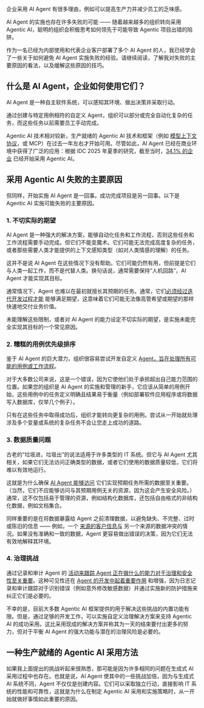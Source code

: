 企业采用 AI Agent 有很多理由，例如可以提高生产力并减少员工的乏味感。

AI Agent 的实施也存在许多失败的可能 —— 随着越来越多的组织转向采用 Agentic AI，聪明的组织会积极思考如何领先于可能导致 Agentic 项目出错的陷阱。

作为一名已经为内部使用和代表企业客户部署了多个 AI Agent 的人，我已经学会了一些关于如何避免 AI Agent 实施失败的经验。请继续阅读，了解我对失败的主要原因的看法，以及缓解这些原因的技巧。

## 什么是 AI Agent，企业如何使用它们？

AI Agent 是一种自主软件系统，可以感知其环境、做出决策并采取行动。

通过创建与特定用例相符的自定义 Agent，组织可以部分或完全自动化复杂的任务，而这些任务以前需要员工手动完成。

Agentic AI 技术相对较新，生产就绪的 Agentic AI 技术和框架（例如 [模型上下文协议](https://thenewstack.io/model-context-protocol-a-primer-for-the-developers/)，或 MCP）在过去一年左右才开始可用。尽管如此，AI Agent 已经在商业环境中获得了广泛的应用：根据 IDC 2025 年夏季的研究，截至当时，[34.1% 的企业](https://my.idc.com/getdoc.jsp?containerId=US53383725) 已经开始采用 Agentic AI。

## 采用 Agentic AI 失败的主要原因

但同样，开始实施 AI Agent 是一回事。成功完成项目是另一回事。以下是 Agentic AI 实施可能失败的主要原因。

### 1. 不切实际的期望

AI Agent 是一种强大的解决方案，能够自动化任务和工作流程，否则这些任务和工作流程需要手动完成。但它们不能变魔术。它们可能无法完成高度复杂的任务，或者那些需要人类才能提供的上下文感知类型（如对人类情感的理解）的任务。

这并不是说 AI Agent 在这些情况下没有帮助。它们可能仍然有用，但前提是它们与人类一起工作，而不是代替人类。换句话说，通常需要保持“人机回路”，AI Agent 才能实现其目标。

通常情况下，Agent 也难以在最初就擅长其预期的任务。通常，它们[必须经过迭代开发过程才能](https://thenewstack.io/engineers-must-become-agile-collaboration-ninjas/) 能够满足期望，这意味着它们可能无法像高管希望或期望的那样快速地交付业务价值。

未能理解这些限制，或者对 AI Agent 的能力设定不切实际的期望，是实施未能完全实现其目标的一个常见原因。

### 2. 糟糕的用例优先级排序

鉴于 AI Agent 的巨大潜力，组织很容易尝试开发自定义 [Agent，旨在处理所有可能的用例或工作流程](https://thenewstack.io/semantic-router-and-its-role-in-designing-agentic-workflows/)。

对于大多数公司来说，这是一个错误，因为它使他们处于承担超出自己能力范围的位置。如果您的组织是 AI Agent 的实施和管理的新手，它应该从简单的用例开始，这些用例中的任务定义明确且结果易于衡量（例如部署软件应用程序或将数据写入数据库，仅举几个例子）。

只有在这些任务中取得成功后，组织才能转向更复杂的用例。尝试从一开始就处理涉及多个变量或系统的复杂任务不会让您走上成功的道路。

### 3. 数据质量问题

古老的“垃圾进，垃圾出”的说法适用于许多类型的 IT 系统。但它与 AI Agent 尤其相关，如果它们无法访问正确类型的数据，或者它们使用的数据质量较低，它们将难以有效地运行。

这就是为什么确保 [AI Agent 能够访问](https://thenewstack.io/system-two-ai-the-dawn-of-reasoning-agents-in-business/) 它们实现预期任务所需的数据至关重要。（当然，它们不应能够访问与其预期用例无关的资源，因为这会产生安全风险。）通常，这不仅包括易于管理的资源，例如结构化数据库，还包括自由格式的非结构化数据，例如文档集合。

同样重要的是在将数据暴露给 Agent 之前清理数据，以避免缺失、不完整、过时或陈旧的信息 —— 例如，一个 [来源的客户信息与](https://thenewstack.io/dispelling-myths-of-open-source-complexity-with-apache-iceberg/) 另一个来源的数据冲突的情况。如果没有准确和一致的数据，Agent 更容易做出错误的决策，因为它们无法有效地解释其环境。

### 4. 治理挑战

通过记录和审计 Agent 的 [活动来跟踪 Agent 正在做什么的能力对于治理和安全性至关重要](https://thenewstack.io/how-attackers-move-from-azure-active-directory-to-on-prem-ad/)。这种可见性还在 [Agent 的开发中起着重要作用](https://thenewstack.io/playing-dd-with-ai-the-agentic-ai-developers-achilles-heel/) 和增强，因为日志记录和审计跟踪对于识别错误（例如意外修改敏感数据）并通过实施新的防护措施来纠正它们是必要的。

不幸的是，目前大多数 Agentic AI 框架提供的用于解决这些挑战的内置功能有限。但是，通过足够的开发工作，可以实施自定义治理解决方案来支持 Agentic AI 的成功采用。这比采用现成的解决方案并称其为一天的结束要付出更多的努力，但对于平衡 AI Agent 的强大功能与潜在的治理风险是必要的。

## 一种生产就绪的 Agentic AI 采用方法

如果我上面提出的挑战听起来很熟悉，那可能是因为许多相同的问题在生成式 AI 采用过程中也存在。也就是说，AI Agent 使其中的一些挑战加倍，因为与生成式 AI 系统不同，Agent 不仅仅是创建内容。它们可以采取独立行动，直接影响 IT 系统的性能和可靠性，这就是为什么在制定 Agentic AI 采用和实施策略时，从一开始就做好事情如此重要的原因。